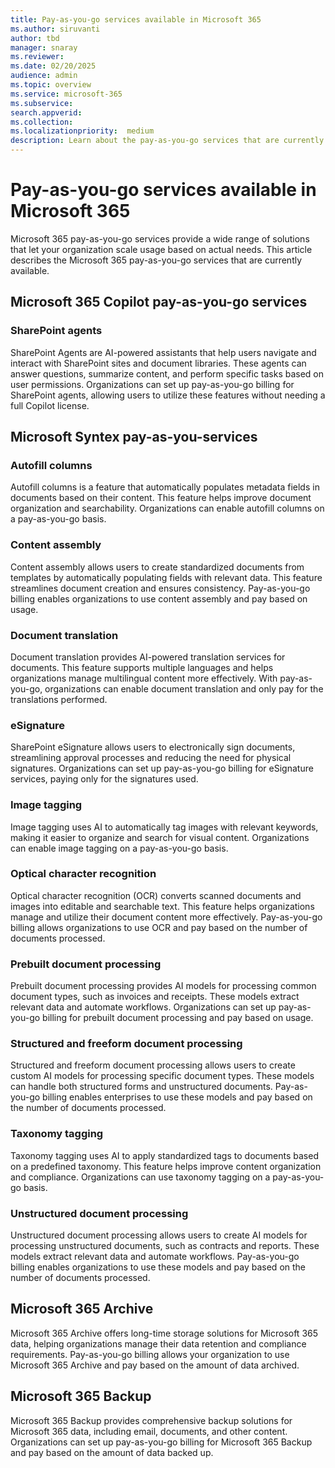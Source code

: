 ```yaml
---
title: Pay-as-you-go services available in Microsoft 365
ms.author: siruvanti
author: tbd
manager: snaray
ms.reviewer: 
ms.date: 02/20/2025
audience: admin
ms.topic: overview
ms.service: microsoft-365
ms.subservice:
search.appverid: 
ms.collection: 
ms.localizationpriority:  medium
description: Learn about the pay-as-you-go services that are currently available in Microsoft 365.
---
```


# Pay-as-you-go services available in Microsoft 365

Microsoft 365 pay-as-you-go services provide a wide range of solutions that let your organization scale usage based on actual needs. This article describes the Microsoft 365 pay-as-you-go services that are currently available.

## Microsoft 365 Copilot pay-as-you-go services
<!---
### Copilot

Microsoft 365 Copilot is an AI-powered assistant that integrates seamlessly with Microsoft 365 applications like Word, Excel, PowerPoint, Outlook, and Teams. Copilot helps users by providing intelligent suggestions, automating repetitive tasks, and enhancing productivity. With PAYG, enterprises can enable Copilot for their users and only pay for the actual usage.
--->
### SharePoint agents

SharePoint Agents are AI-powered assistants that help users navigate and interact with SharePoint sites and document libraries. These agents can answer questions, summarize content, and perform specific tasks based on user permissions. Organizations can set up pay-as-you-go billing for SharePoint agents, allowing users to utilize these features without needing a full Copilot license.
<!---
### Agents in Microsoft 365 Copilot Chat

Agents in Microsoft 365 Copilot Chat provide a conversational interface for users to interact with their work data. These agents can answer questions, perform actions, and provide insights based on the data available in the organization's Microsoft Graph and third-party data sources. Pay-as-you-go billing allows enterprises to enable these agents and pay based on the number of messages used. 

### Copilot Actions

Copilot Actions are predefined tasks that Copilot can perform on behalf of the user. These actions can include sending emails, updating records, creating support tickets, and more. With pay-as-you-go, enterprises can enable Copilot Actions and only pay for the actions performed.
--->
## Microsoft Syntex pay-as-you-services
<!---
Microsoft Syntex uses AI to automate content processing and management. Syntex can classify documents, extract metadata, and apply labels to improve content organization and compliance. Enterprises can set up PAYG billing for Syntex services, allowing them to pay based on actual usage.
--->

### Autofill columns

Autofill columns is a feature that automatically populates metadata fields in documents based on their content. This feature helps improve document organization and searchability. Organizations can enable autofill columns on a pay-as-you-go basis.

### Content assembly

Content assembly allows users to create standardized documents from templates by automatically populating fields with relevant data. This feature streamlines document creation and ensures consistency. Pay-as-you-go billing enables organizations to use content assembly and pay based on usage.

### Document translation

Document translation provides AI-powered translation services for documents. This feature supports multiple languages and helps organizations manage multilingual content more effectively. With pay-as-you-go, organizations can enable document translation and only pay for the translations performed.

### eSignature

SharePoint eSignature allows users to electronically sign documents, streamlining approval processes and reducing the need for physical signatures. Organizations can set up pay-as-you-go billing for eSignature services, paying only for the signatures used.

### Image tagging

Image tagging uses AI to automatically tag images with relevant keywords, making it easier to organize and search for visual content. Organizations can enable image tagging on a pay-as-you-go basis.

### Optical character recognition

Optical character recognition (OCR) converts scanned documents and images into editable and searchable text. This feature helps organizations manage and utilize their document content more effectively. Pay-as-you-go billing allows organizations to use OCR and pay based on the number of documents processed.

### Prebuilt document processing

Prebuilt document processing provides AI models for processing common document types, such as invoices and receipts. These models extract relevant data and automate workflows. Organizations can set up pay-as-you-go billing for prebuilt document processing and pay based on usage.

### Structured and freeform document processing

Structured and freeform document processing allows users to create custom AI models for processing specific document types. These models can handle both structured forms and unstructured documents. Pay-as-you-go billing enables enterprises to use these models and pay based on the number of documents processed.

### Taxonomy tagging

Taxonomy tagging uses AI to apply standardized tags to documents based on a predefined taxonomy. This feature helps improve content organization and compliance. Organizations can use taxonomy tagging on a pay-as-you-go basis.

### Unstructured document processing

Unstructured document processing allows users to create AI models for processing unstructured documents, such as contracts and reports. These models extract relevant data and automate workflows. Pay-as-you-go billing enables organizations to use these models and pay based on the number of documents processed.

## Microsoft 365 Archive

Microsoft 365 Archive offers long-time storage solutions for Microsoft 365 data, helping organizations manage their data retention and compliance requirements. Pay-as-you-go billing allows your organization to use Microsoft 365 Archive and pay based on the amount of data archived.

## Microsoft 365 Backup

Microsoft 365 Backup provides comprehensive backup solutions for Microsoft 365 data, including email, documents, and other content. Organizations can set up pay-as-you-go billing for Microsoft 365 Backup and pay based on the amount of data backed up.
